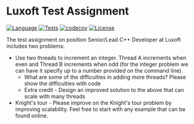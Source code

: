 # Luxoft Test Assignment
[![Language](https://img.shields.io/badge/C++-17-blue.svg)](https://en.cppreference.com/w/)
[![Tests](https://github.com/arttet/LuxoftTestAssignment/actions/workflows/workflow.yml/badge.svg)](https://github.com/arttet/LuxoftTestAssignment/actions/workflows/workflow.yml)
[![codecov](https://codecov.io/gh/arttet/LuxoftTestAssignment/branch/main/graph/badge.svg?token=ldQVOlQ81B)](https://codecov.io/gh/arttet/LuxoftTestAssignment)
[![License](https://img.shields.io/badge/license-MIT-blue.svg)](https://github.com/arttet/Luxoft-Test-Assignment/blob/main/LICENSE)

The test assignment on position Senior/Lead C++ Developer at Luxoft includes two problems:

* Use two threads to increment an integer. Thread A increments when even and Thread B increments when odd (for the integer problem we can have it specify up to a number provided on the command line).
    * What are some of the difficulties in adding more threads? Please show the difficulties with code
    * Extra credit - Design an improved solution to the above that can scale with many threads
* Knight's tour - Please improve on the Knight's tour problem by improving scalability. Feel free to start with any example that can be found online.
